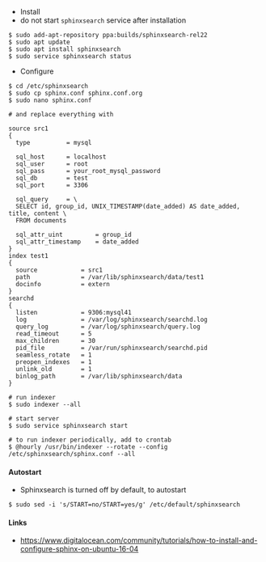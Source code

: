 - Install
- do not start `sphinxsearch` service after installation
```
$ sudo add-apt-repository ppa:builds/sphinxsearch-rel22
$ sudo apt update
$ sudo apt install sphinxsearch
$ sudo service sphinxsearch status
```

- Configure
```
$ cd /etc/sphinxsearch
$ sudo cp sphinx.conf sphinx.conf.org
$ sudo nano sphinx.conf

# and replace everything with

source src1
{
  type          = mysql

  sql_host      = localhost
  sql_user      = root
  sql_pass      = your_root_mysql_password
  sql_db        = test
  sql_port      = 3306

  sql_query     = \
  SELECT id, group_id, UNIX_TIMESTAMP(date_added) AS date_added, title, content \
  FROM documents

  sql_attr_uint         = group_id
  sql_attr_timestamp    = date_added
}
index test1
{
  source            = src1
  path              = /var/lib/sphinxsearch/data/test1
  docinfo           = extern
}
searchd
{
  listen            = 9306:mysql41
  log               = /var/log/sphinxsearch/searchd.log
  query_log         = /var/log/sphinxsearch/query.log
  read_timeout      = 5
  max_children      = 30
  pid_file          = /var/run/sphinxsearch/searchd.pid
  seamless_rotate   = 1
  preopen_indexes   = 1
  unlink_old        = 1
  binlog_path       = /var/lib/sphinxsearch/data
}

# run indexer
$ sudo indexer --all

# start server
$ sudo service sphinxsearch start

# to run indexer periodically, add to crontab
$ @hourly /usr/bin/indexer --rotate --config /etc/sphinxsearch/sphinx.conf --all
```

#### Autostart
- Sphinxsearch is turned off by default, to autostart
```
$ sudo sed -i 's/START=no/START=yes/g' /etc/default/sphinxsearch
```

#### Links
- https://www.digitalocean.com/community/tutorials/how-to-install-and-configure-sphinx-on-ubuntu-16-04
